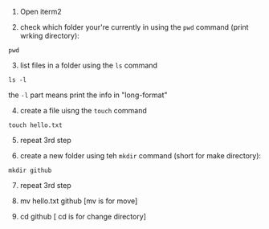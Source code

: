1. Open iterm2

2. check which folder your're currently in using the `pwd` command (print wrking directory): 

```
pwd
```

3. list files in a folder using the `ls` command 
```
ls -l 
```

the `-l` part means print the info in "long-format"

4. create a file uisng the `touch` command

```
touch hello.txt
```

5. repeat 3rd step

6. create a new folder using teh `mkdir` command (short for make directory):

```
mkdir github
```

7. repeat 3rd step

8. mv hello.txt github [mv is for move]

9. cd github [ cd is for change directory]